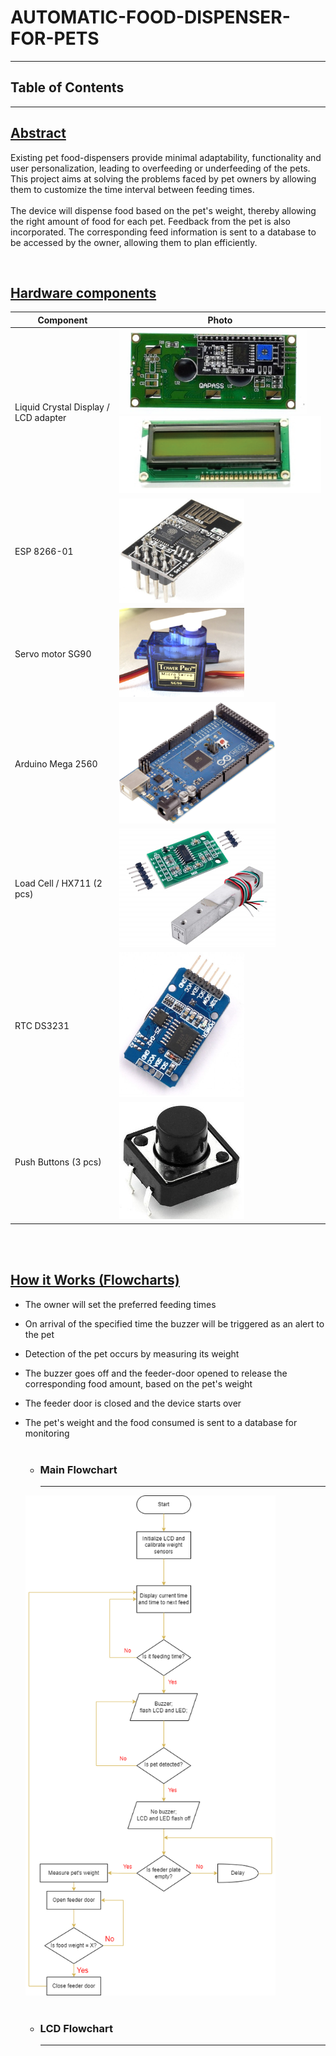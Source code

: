 # AUTOMATIC-FOOD-DISPENSER-FOR-PETS

---
## Table of Contents
---


## [Abstract](#heading-3)

 Existing pet food-dispensers provide minimal adaptability, functionality and user personalization, leading to overfeeding or underfeeding of the pets. This project aims at solving the problems faced by pet owners by allowing them to customize the time interval between feeding times. <br><br>The device will dispense food based on the pet's weight, thereby allowing the right amount of food for each pet. Feedback from the pet is also incorporated. The corresponding feed information is sent to a database to be accessed by the owner, allowing them to plan efficiently. 

 <br> 

## [Hardware components](#heading-3)

| **Component**                            |      **Photo**                                                              |
| ------------------------------------ | ------------------------------------------------------------------------------- |
| Liquid Crystal Display / LCD adapter | <img src="Photos/lcd1.jpg" width="300"> <img src="Photos/lcd2.png" width="350"> |
| ESP 8266-01                          | <img src="Photos/esp.jpg" width="200">                                          |
| Servo motor SG90                     | <img src="Photos/servo.jpg" width="200">                                        |
| Arduino Mega 2560                    | <img src="Photos/mega.jpg" width="250">                                         |
| Load Cell / HX711 (2 pcs)            | <img src="Photos/loadcell.jpg" width="250">                                     |
| RTC DS3231                           | <img src="Photos/rtc.jpg" width="200">                                          |
| Push Buttons (3 pcs)                 | <img src="Photos/push.jpg" width="200">                                         |

<br><br>
## [How it Works (Flowcharts)](#heading-3)
  
 * The owner will set the preferred feeding times
 * On arrival of the specified time the buzzer will be triggered as an alert to the pet
 * Detection of the pet occurs by measuring its weight 
 * The buzzer goes off and the feeder-door opened to release the corresponding food amount, based on the pet's weight
 * The feeder door is closed and the device starts over
 * The pet's weight and the food consumed is sent to a database for monitoring <br><br>

   * ### Main Flowchart
     --- 
    <img src="Photos/flowchart.png" width="400"> <br><br>

    * ### LCD Flowchart 
      ---
